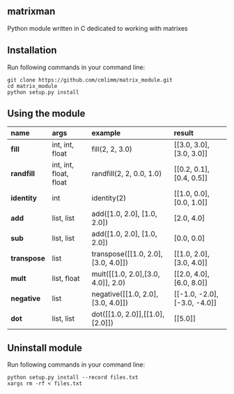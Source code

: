 ## matrixman ##
Python module written in C dedicated to working with matrixes

## Installation ##
Run following commands in your command line:

    git clone https://github.com/cmlimm/matrix_module.git
    cd matrix_module
    python setup.py install

## Using the module ##
|name         |args                  |example                           |result                      |
|:------------|:---------------------|:---------------------------------|:---------------------------|
|**fill**     |int, int, float       |fill(2, 2, 3.0)                   |[[3.0, 3.0], [3.0, 3.0]]    |
|**randfill** |int, int, float, float|randfill(2, 2, 0.0, 1.0)          |[[0.2, 0.1], [0.4, 0.5]]    |
|**identity** |int                   |identity(2)                       |[[1.0, 0.0], [0.0, 1.0]]    |
|**add**      |list, list            |add([1.0, 2.0], [1.0, 2.0])       |[2.0, 4.0]                  |
|**sub**      |list, list            |add([1.0, 2.0], [1.0, 2.0])       |[0.0, 0.0]                  |
|**transpose**|list                  |transpose([[1.0, 2.0],[3.0, 4.0]])|[[1.0, 2.0], [3.0, 4.0]]    |
|**mult**     |list, float           |mult([[1.0, 2.0],[3.0, 4.0]], 2.0)|[[2.0, 4.0], [6.0, 8.0]]    |
|**negative** |list                  |negative([[1.0, 2.0],[3.0, 4.0]]) |[[-1.0, -2.0], [-3.0, -4.0]]|
|**dot**      |list, list            |dot([[1.0, 2.0]],[[1.0],[2.0]])   |[[5.0]]                     |

## Uninstall module ##
Run following commands in your command line:

    python setup.py install --record files.txt
    xargs rm -rf < files.txt

